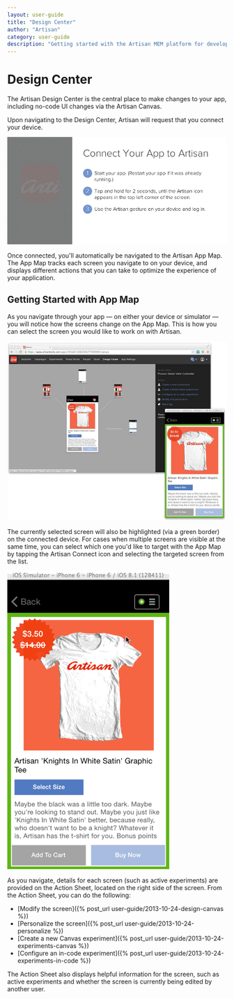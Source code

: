 ```yaml
---
layout: user-guide
title: "Design Center"
author: "Artisan"
category: user-guide
description: "Getting started with the Artisan MEM platform for developers."
---
```

# Design Center
The Artisan Design Center is the central place to make changes to your app, including no-code UI changes via the Artisan Canvas.

Upon navigating to the Design Center, Artisan will request that you connect your device.

<p><img src="/images/screens/connect-to-artisan-810x395.gif" width="700" alt="Screen capture of how to connect your app to Artisan." /></p>

Once connected, you'll automatically be navigated to the Artisan App Map. The App Map tracks each screen you navigate to on your device, and displays different actions that you can take to optimize the experience of your application.

## Getting Started with App Map
As you navigate through your app — on either your device or simulator — you will notice how the screens change on the App Map. This is how you can select the screen you would like to work on with Artisan.

<p><img src="/images/screens/app-map-selection-700x571.jpg" width="700" alt="Screen capture of how to connect your app to Artisan." /></p>

The currently selected screen will also be highlighted (via a green border) on the connected device.  For cases when multiple screens are visible at the same time, you can select which one you'd like to target with the App Map by tapping the Artisan Connect icon and selecting the targeted screen from the list.

<p><img src="/images/screens/device-screen-selection-372x683.gif" alt="Screen capture of how to connect your app to Artisan." /></p>

As you navigate, details for each screen (such as active experiments) are provided on the Action Sheet, located on the right side of the screen. From the Action Sheet, you can do the following:

* [Modify the screen]({% post_url user-guide/2013-10-24-design-canvas %})
* [Personalize the screen]({% post_url user-guide/2013-10-24-personalize %})
* [Create a new Canvas experiment]({% post_url user-guide/2013-10-24-experiments-canvas %})
* [Configure an in-code experiment]({% post_url user-guide/2013-10-24-experiments-in-code %})

The Action Sheet also displays helpful information for the screen, such as active experiments and whether the screen is currently being edited by another user.


